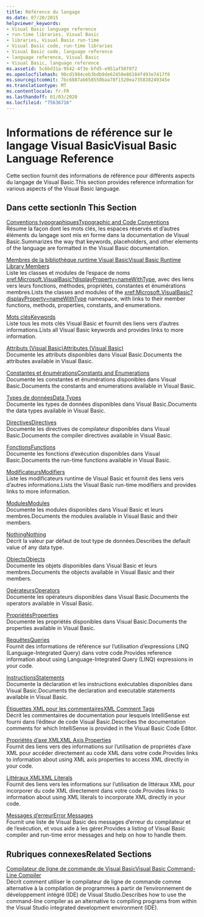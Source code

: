 ```yaml
---
title: Référence du langage
ms.date: 07/20/2015
helpviewer_keywords:
- Visual Basic language reference
- run-time libraries, Visual Basic
- libraries, Visual Basic run-time
- Visual Basic code, run-time libraries
- Visual Basic code, language reference
- language reference, Visual Basic
- Visual Basic, language reference
ms.assetid: 5c6bd31a-9542-4f3e-bfd5-e951af58f0f2
ms.openlocfilehash: 90cd1984ceb3bdb9de62450e86184f493e7417f0
ms.sourcegitcommit: 7bc6887ab658550baa78f1520ea735838249345e
ms.translationtype: MT
ms.contentlocale: fr-FR
ms.lasthandoff: 01/03/2020
ms.locfileid: "75636716"
---
```

# <a name="visual-basic-language-reference"></a><span data-ttu-id="4f3c4-102">Informations de référence sur le langage Visual Basic</span><span class="sxs-lookup"><span data-stu-id="4f3c4-102">Visual Basic Language Reference</span></span>

<span data-ttu-id="4f3c4-103">Cette section fournit des informations de référence pour différents aspects du langage de Visual Basic.</span><span class="sxs-lookup"><span data-stu-id="4f3c4-103">This section provides reference information for various aspects of the Visual Basic language.</span></span>  
  
## <a name="in-this-section"></a><span data-ttu-id="4f3c4-104">Dans cette section</span><span class="sxs-lookup"><span data-stu-id="4f3c4-104">In This Section</span></span>  

 [<span data-ttu-id="4f3c4-105">Conventions typographiques</span><span class="sxs-lookup"><span data-stu-id="4f3c4-105">Typographic and Code Conventions</span></span>](../../visual-basic/language-reference/typographic-and-code-conventions.md)  
 <span data-ttu-id="4f3c4-106">Résume la façon dont les mots clés, les espaces réservés et d’autres éléments du langage sont mis en forme dans la documentation de Visual Basic.</span><span class="sxs-lookup"><span data-stu-id="4f3c4-106">Summarizes the way that keywords, placeholders, and other elements of the language are formatted in the Visual Basic documentation.</span></span>  
  
 [<span data-ttu-id="4f3c4-107">Membres de la bibliothèque runtime Visual Basic</span><span class="sxs-lookup"><span data-stu-id="4f3c4-107">Visual Basic Runtime Library Members</span></span>](../../visual-basic/language-reference/runtime-library-members.md)  
 <span data-ttu-id="4f3c4-108">Liste les classes et modules de l’espace de noms <xref:Microsoft.VisualBasic?displayProperty=nameWithType>, avec des liens vers leurs fonctions, méthodes, propriétés, constantes et énumérations membres.</span><span class="sxs-lookup"><span data-stu-id="4f3c4-108">Lists the classes and modules of the <xref:Microsoft.VisualBasic?displayProperty=nameWithType> namespace, with links to their member functions, methods, properties, constants, and enumerations.</span></span>  
  
 [<span data-ttu-id="4f3c4-109">Mots clés</span><span class="sxs-lookup"><span data-stu-id="4f3c4-109">Keywords</span></span>](../../visual-basic/language-reference/keywords/index.md)  
 <span data-ttu-id="4f3c4-110">Liste tous les mots clés Visual Basic et fournit des liens vers d’autres informations.</span><span class="sxs-lookup"><span data-stu-id="4f3c4-110">Lists all Visual Basic keywords and provides links to more information.</span></span>  
  
 [<span data-ttu-id="4f3c4-111">Attributs (Visual Basic)</span><span class="sxs-lookup"><span data-stu-id="4f3c4-111">Attributes (Visual Basic)</span></span>](../../visual-basic/language-reference/attributes.md)  
 <span data-ttu-id="4f3c4-112">Documente les attributs disponibles dans Visual Basic.</span><span class="sxs-lookup"><span data-stu-id="4f3c4-112">Documents the attributes available in Visual Basic.</span></span>  
  
 [<span data-ttu-id="4f3c4-113">Constantes et énumérations</span><span class="sxs-lookup"><span data-stu-id="4f3c4-113">Constants and Enumerations</span></span>](../../visual-basic/language-reference/constants-and-enumerations.md)  
 <span data-ttu-id="4f3c4-114">Documente les constantes et énumérations disponibles dans Visual Basic.</span><span class="sxs-lookup"><span data-stu-id="4f3c4-114">Documents the constants and enumerations available in Visual Basic.</span></span>  
  
 [<span data-ttu-id="4f3c4-115">Types de données</span><span class="sxs-lookup"><span data-stu-id="4f3c4-115">Data Types</span></span>](../../visual-basic/language-reference/data-types/index.md)  
 <span data-ttu-id="4f3c4-116">Documente les types de données disponibles dans Visual Basic.</span><span class="sxs-lookup"><span data-stu-id="4f3c4-116">Documents the data types available in Visual Basic.</span></span>  
  
 [<span data-ttu-id="4f3c4-117">Directives</span><span class="sxs-lookup"><span data-stu-id="4f3c4-117">Directives</span></span>](../../visual-basic/language-reference/directives/index.md)  
 <span data-ttu-id="4f3c4-118">Documente les directives de compilateur disponibles dans Visual Basic.</span><span class="sxs-lookup"><span data-stu-id="4f3c4-118">Documents the compiler directives available in Visual Basic.</span></span>  
  
 [<span data-ttu-id="4f3c4-119">Fonctions</span><span class="sxs-lookup"><span data-stu-id="4f3c4-119">Functions</span></span>](../../visual-basic/language-reference/functions/index.md)  
 <span data-ttu-id="4f3c4-120">Documente les fonctions d’exécution disponibles dans Visual Basic.</span><span class="sxs-lookup"><span data-stu-id="4f3c4-120">Documents the run-time functions available in Visual Basic.</span></span>  
  
 [<span data-ttu-id="4f3c4-121">Modificateurs</span><span class="sxs-lookup"><span data-stu-id="4f3c4-121">Modifiers</span></span>](../../visual-basic/language-reference/modifiers/index.md)  
 <span data-ttu-id="4f3c4-122">Liste les modificateurs runtime de Visual Basic et fournit des liens vers d’autres informations.</span><span class="sxs-lookup"><span data-stu-id="4f3c4-122">Lists the Visual Basic run-time modifiers and provides links to more information.</span></span>  
  
 [<span data-ttu-id="4f3c4-123">Modules</span><span class="sxs-lookup"><span data-stu-id="4f3c4-123">Modules</span></span>](../../visual-basic/language-reference/modules.md)  
 <span data-ttu-id="4f3c4-124">Documente les modules disponibles dans Visual Basic et leurs membres.</span><span class="sxs-lookup"><span data-stu-id="4f3c4-124">Documents the modules available in Visual Basic and their members.</span></span>  
  
 [<span data-ttu-id="4f3c4-125">Nothing</span><span class="sxs-lookup"><span data-stu-id="4f3c4-125">Nothing</span></span>](../../visual-basic/language-reference/nothing.md)  
 <span data-ttu-id="4f3c4-126">Décrit la valeur par défaut de tout type de données.</span><span class="sxs-lookup"><span data-stu-id="4f3c4-126">Describes the default value of any data type.</span></span>  
  
 [<span data-ttu-id="4f3c4-127">Objects</span><span class="sxs-lookup"><span data-stu-id="4f3c4-127">Objects</span></span>](../../visual-basic/language-reference/objects/index.md)  
 <span data-ttu-id="4f3c4-128">Documente les objets disponibles dans Visual Basic et leurs membres.</span><span class="sxs-lookup"><span data-stu-id="4f3c4-128">Documents the objects available in Visual Basic and their members.</span></span>  
  
 [<span data-ttu-id="4f3c4-129">Opérateurs</span><span class="sxs-lookup"><span data-stu-id="4f3c4-129">Operators</span></span>](../../visual-basic/language-reference/operators/index.md)  
 <span data-ttu-id="4f3c4-130">Documente les opérateurs disponibles dans Visual Basic.</span><span class="sxs-lookup"><span data-stu-id="4f3c4-130">Documents the operators available in Visual Basic.</span></span>  
  
 [<span data-ttu-id="4f3c4-131">Propriétés</span><span class="sxs-lookup"><span data-stu-id="4f3c4-131">Properties</span></span>](../../visual-basic/language-reference/properties.md)  
 <span data-ttu-id="4f3c4-132">Documente les propriétés disponibles dans Visual Basic.</span><span class="sxs-lookup"><span data-stu-id="4f3c4-132">Documents the properties available in Visual Basic.</span></span>  
  
 [<span data-ttu-id="4f3c4-133">Requêtes</span><span class="sxs-lookup"><span data-stu-id="4f3c4-133">Queries</span></span>](../../visual-basic/language-reference/queries/index.md)  
 <span data-ttu-id="4f3c4-134">Fournit des informations de référence sur l’utilisation d’expressions LINQ (Language-Integrated Query) dans votre code.</span><span class="sxs-lookup"><span data-stu-id="4f3c4-134">Provides reference information about using Language-Integrated Query (LINQ) expressions in your code.</span></span>  
  
 [<span data-ttu-id="4f3c4-135">Instructions</span><span class="sxs-lookup"><span data-stu-id="4f3c4-135">Statements</span></span>](../../visual-basic/language-reference/statements/index.md)  
 <span data-ttu-id="4f3c4-136">Documente la déclaration et les instructions exécutables disponibles dans Visual Basic.</span><span class="sxs-lookup"><span data-stu-id="4f3c4-136">Documents the declaration and executable statements available in Visual Basic.</span></span>  
  
 [<span data-ttu-id="4f3c4-137">Étiquettes XML pour les commentaires</span><span class="sxs-lookup"><span data-stu-id="4f3c4-137">XML Comment Tags</span></span>](../../visual-basic/language-reference/xmldoc/index.md)  
 <span data-ttu-id="4f3c4-138">Décrit les commentaires de documentation pour lesquels IntelliSense est fourni dans l’éditeur de code Visual Basic.</span><span class="sxs-lookup"><span data-stu-id="4f3c4-138">Describes the documentation comments for which IntelliSense is provided in the Visual Basic Code Editor.</span></span>  
  
 [<span data-ttu-id="4f3c4-139">Propriétés d’axe XML</span><span class="sxs-lookup"><span data-stu-id="4f3c4-139">XML Axis Properties</span></span>](../../visual-basic/language-reference/xml-axis/index.md)  
 <span data-ttu-id="4f3c4-140">Fournit des liens vers des informations sur l’utilisation de propriétés d’axe XML pour accéder directement au code XML dans votre code.</span><span class="sxs-lookup"><span data-stu-id="4f3c4-140">Provides links to information about using XML axis properties to access XML directly in your code.</span></span>  
  
 [<span data-ttu-id="4f3c4-141">Littéraux XML</span><span class="sxs-lookup"><span data-stu-id="4f3c4-141">XML Literals</span></span>](../../visual-basic/language-reference/xml-literals/index.md)  
 <span data-ttu-id="4f3c4-142">Fournit des liens vers les informations sur l’utilisation de littéraux XML pour incorporer du code XML directement dans votre code.</span><span class="sxs-lookup"><span data-stu-id="4f3c4-142">Provides links to information about using XML literals to incorporate XML directly in your code.</span></span>  
  
 [<span data-ttu-id="4f3c4-143">Messages d’erreur</span><span class="sxs-lookup"><span data-stu-id="4f3c4-143">Error Messages</span></span>](../../visual-basic/language-reference/error-messages/index.md)  
 <span data-ttu-id="4f3c4-144">Fournit une liste de Visual Basic des messages d’erreur du compilateur et de l’exécution, et vous aide à les gérer.</span><span class="sxs-lookup"><span data-stu-id="4f3c4-144">Provides a listing of Visual Basic compiler and run-time error messages and help on how to handle them.</span></span>  
  
## <a name="related-sections"></a><span data-ttu-id="4f3c4-145">Rubriques connexes</span><span class="sxs-lookup"><span data-stu-id="4f3c4-145">Related Sections</span></span>  

 [<span data-ttu-id="4f3c4-146">Compilateur de ligne de commande de Visual Basic</span><span class="sxs-lookup"><span data-stu-id="4f3c4-146">Visual Basic Command-Line Compiler</span></span>](../../visual-basic/reference/command-line-compiler/index.md)  
 <span data-ttu-id="4f3c4-147">Décrit comment utiliser le compilateur de ligne de commande comme alternative à la compilation de programmes à partir de l’environnement de développement intégré (IDE) de Visual Studio.</span><span class="sxs-lookup"><span data-stu-id="4f3c4-147">Describes how to use the command-line compiler as an alternative to compiling programs from within the Visual Studio integrated development environment (IDE).</span></span>
